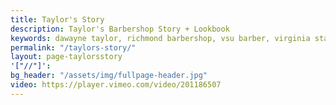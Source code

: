 ```yaml
---
title: Taylor's Story
description: Taylor's Barbershop Story + Lookbook
keywords: dawayne taylor, richmond barbershop, vsu barber, virginia state university hair cut, black men barber, bevel barber, barber apprentice
permalink: "/taylors-story/"
layout: page-taylorsstory
'["//"]': 
bg_header: "/assets/img/fullpage-header.jpg"
video: https://player.vimeo.com/video/201186507
---
```


